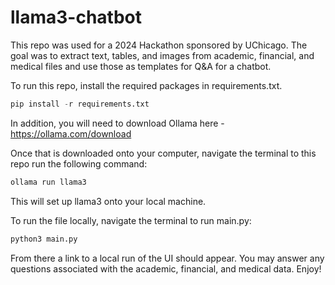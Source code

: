 # llama3-chatbot
This repo was used for a 2024 Hackathon sponsored by UChicago. The goal was to extract text, tables, and images from academic, financial, and medical files and use those as templates for Q&A for a chatbot.

To run this repo, install the required packages in requirements.txt.

```python
pip install -r requirements.txt
```

In addition, you will need to download Ollama here - https://ollama.com/download

Once that is downloaded onto your computer, navigate the terminal to this repo run the following command:

```python
ollama run llama3
```

This will set up llama3 onto your local machine.

To run the file locally, navigate the terminal to run main.py:

```python
python3 main.py
```

From there a link to a local run of the UI should appear. You may answer any questions associated with the academic, financial, and medical data. Enjoy!
